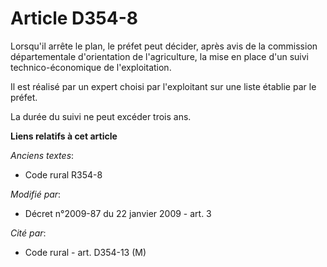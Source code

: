 # Article D354-8

Lorsqu'il arrête le plan, le préfet peut décider, après avis de la commission départementale d'orientation de l'agriculture,
la mise en place d'un suivi technico-économique de l'exploitation. 

Il est réalisé par un expert choisi par l'exploitant sur une liste établie par le préfet. 

La durée du suivi ne peut excéder trois ans.

**Liens relatifs à cet article**

_Anciens textes_:

  - Code rural R354-8

_Modifié par_:

  - Décret n°2009-87 du 22 janvier 2009 - art. 3

_Cité par_:

  - Code rural - art. D354-13 (M)
